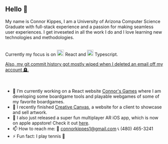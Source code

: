 ## Hello 👋

My name is Connor Kippes, I am a University of Arizona Computer Science Graduate with full-stack experience and a passion for making seamless user experiences.
I get inveseted in all the work I do and I love learning new technologies and methodologies.<br><br>

Currently my focus is on <img width="22" height="20" alt="image" src="https://github.com/user-attachments/assets/5e004de6-1585-460e-9a67-bc65a6d9a2d3" /> React and <img width="20" height="20" alt="typescript" src="https://github.com/user-attachments/assets/c0c07292-920f-430e-9e5b-fae08cd5e2c3" /> Typescript.

<u>Also, my git commit history got mostly wiped when I deleted an email off my account 🪦.</u>


<br>


- 🔭 I’m currently working on a React website [Connor's Games](https://github.com/conkip/Boardgame-Website) where I am developing some boardgame tools and playable webgames of some of my favorite boardgames.
- 🎨 I recently finished [Creative Canvas](https://kaseycreativecanvas.com), a website for a client to showcase and sell artwork.
- 📱 I also just released a super fun multiplayer AR iOS app, which is now on apple appstore! Check it out [here](https://apps.apple.com/us/app/ar-wizard/id6737245994).
- 📫 How to reach me: 📧 connorkippes1@gmail.com 📞 (480) 465-3241
- ⚡ Fun fact: I play tennis 🎾

<!-- I'm going to learn <img width="20" height="20" alt="image" src="https://github.com/user-attachments/assets/889b89fe-de55-4bb2-9165-46333d8dac88" /> SpringBoot next!-->
